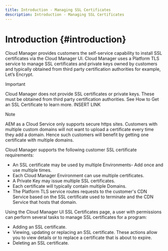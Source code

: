 ```yaml
---
title: Introduction - Managing SSL Certificates
description: Introduction - Managing SSL Certificates
---
```


# Introduction {#introduction}

Cloud Manager provides customers the self-service capability to install SSL certificates via the Cloud Manager UI. Cloud Manager uses a Platform TLS service to manage SSL certificates and private keys owned by customers and typically obtained from third party certification authorities for example, Let’s Encrypt.

>[!IMPORTANT]
>Cloud Manager does not provide SSL certificates or private keys. These must be obtained from third party certification authorities. See How to Get an SSL Certificate to learn more. INSERT LINK

>[!NOTE] 
>AEM as a Cloud Service only supports secure https sites. Customers with multiple custom domains will not want to upload a certificate every time they add a domain. Hence such customers will benefit by getting one certificate with multiple domains.
  
Cloud Manager supports the following customer SSL certificate requirements: 

* An SSL certificate may be used by multiple Environments- Add once and use multiple times.
* Each Cloud Manager Environment can use multiple certificates.
* A Private Key may issue multiple SSL certificates.
* Each certificate will typically contain multiple Domains.
* The Platform TLS service routes requests to the customer's CDN Service based on the SSL certificate used to terminate and the CDN Service that hosts that domain.

Using the Cloud Manager UI SSL Certificates page, a user with permissions can perform several tasks to manage SSL certificates for a program:

* Adding an SSL certificate.
* Viewing, updating or replacing an SSL certificate. These actions allow you to view details or to replace a certificate that is about to expire.
* Deleting an SSL certificate.